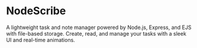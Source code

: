 # NodeScribe
A lightweight task and note manager powered by Node.js, Express, and EJS with file-based storage. Create, read, and manage your tasks with a sleek UI and real-time animations.
